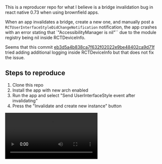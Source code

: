This is a reproducer repo for what I believe is a bridge invalidation bug in react native 0.73 when using brownfield apps.

When an app invalidates a bridge, create a new one, and manually post a `RCTUserInterfaceStyleDidChangeNotification` notification, the app crashes with an error stating that `"AccessibilityManager is nil"`` due to the module registry being nil inside RCTDeviceInfo.

Seems that this commit [eb3d5a4b838ca7f632f02022e9be48402ca9d71f](https://github.com/facebook/react-native/commit/eb3d5a4b838ca7f632f02022e9be48402ca9d71f) tried adding additional logging inside RCTDeviceInfo but that does not fix the issue.

## Steps to reproduce

1. Clone this repo
2. Install the app with new arch enabled
3. Run the app and select "Send UserInterfaceStyle event after invalidating"
4. Press the "Invalidate and create new instance" button

<video src="demo.mp4" />
